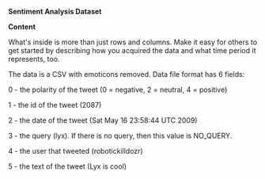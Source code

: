 **Sentiment Analysis Dataset**

**Content**

What's inside is more than just rows and columns. Make it easy for others to get started by describing how you acquired the data and what time period it represents, too.

The data is a CSV with emoticons removed. Data file format has 6 fields:

0 - the polarity of the tweet (0 = negative, 2 = neutral, 4 = positive)

1 - the id of the tweet (2087)

2 - the date of the tweet (Sat May 16 23:58:44 UTC 2009)

3 - the query (lyx). If there is no query, then this value is NO_QUERY.

4 - the user that tweeted (robotickilldozr)

5 - the text of the tweet (Lyx is cool)
